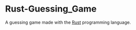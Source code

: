 # Rust-Guessing_Game
A guessing game made with the <a href="https://www.rust-lang.org/en-US/">Rust</a> programming language.
